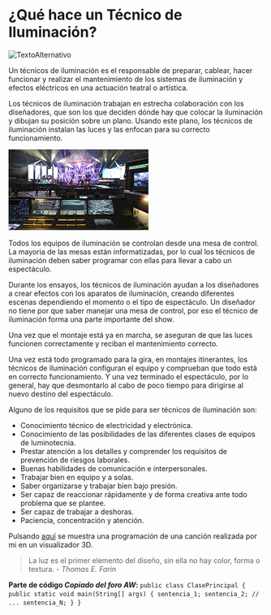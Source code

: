 # ¿Qué hace un Técnico de Iluminación? 

![TextoAlternativo](stage.jpg)

Un técnicos de iluminación es el responsable de preparar, cablear, hacer funcionar y realizar el mantenimiento de los sistemas de iluminación y efectos eléctricos en una actuación teatral o artística.

Los técnicos de iluminación trabajan en estrecha colaboración con los diseñadores, que son los que deciden dónde hay que colocar la iluminación y dibujan su posición sobre un plano. Usando este plano, los técnicos de iluminación instalan las luces y las enfocan para su correcto funcionamiento. 

![TextoAlternativo](gma.png)
      

Todos los equipos de iluminación se controlan desde una mesa de control. La mayoria de las mesas están informatizadas, por lo cual los técnicos de iluminación deben saber programar con ellas para llevar a cabo un espectáculo.

Durante los ensayos, los técnicos de iluminación ayudan a los diseñadores a crear efectos con los aparatos de iluminación, creando diferentes escenas dependiendo el momento o el tipo de espectáculo. Un diseñador no tiene por que saber manejar una mesa de control, por eso el técnico de iluminación forma una parte importante del show. 

Una vez que el montaje está ya en marcha, se aseguran de que las luces funcionen correctamente y reciban el mantenimiento correcto. 

Una vez está todo programado para la gira, en montajes itinerantes, los técnicos de iluminación configuran el equipo y comprueban que todo está en correcto funcionamiento. Y una vez terminado el espectáculo, por lo general, hay que desmontarlo al cabo de poco tiempo para dirigirse al nuevo destino del espectáculo.


Alguno de los requisitos que se pide para ser técnicos de iluminación son:
- Conocimiento técnico de electricidad y electrónica.
- Conocimiento de las posibilidades de las diferentes clases de equipos de luminotecnia.
- Prestar atención a los detalles y comprender los requisitos de prevención de riesgos laborales.
- Buenas habilidades de comunicación e interpersonales.
- Trabajar bien en equipo y a solas.
- Saber organizarse y trabajar bien bajo presión.
- Ser capaz de reaccionar rápidamente y de forma creativa ante todo problema que se plantee.
- Ser capaz de trabajar a deshoras.
- Paciencia, concentración y atención.


Pulsando [aquí](https://youtu.be/wD8P2AXYyL0) se muestra una programación de una canción realizada por mi en un visualizador 3D.

>La luz es el primer elemento del diseño, sin ella no hay color, forma o textura. -  *Thomas E. Farin*


**Parte de código *Copiado del foro AW*:**
`
public class ClasePrincipal {
public static void main(String[] args) {
sentencia_1;
sentencia_2;
// ...
sentencia_N;
}
}
`
